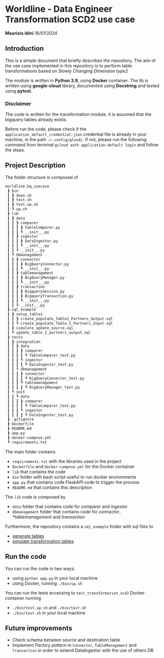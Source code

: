 # Worldline - Data Engineer Transformation SCD2 use case

**Maurizio Idini**
16/01/2024

## Introduction

This is a simple document that briefly describes the repository.
The aim of the use case implemented in this repository is to perform table transformations based on *Slowly Changing Dimension type2*

The module is written in **Python 3.8**, using **Docker** container.
The lib is written using **google-cloud** library, documented using **Docstring** and tested using **pytest**.

### Disclaimer

The code is written for the transformation module, it is assumed that the bigquery tables already exists.

Before run the code, please check if the `application_default_credential.json` credential file is already in your machine, in the path `~/.config/gloud/`.
If not, please run the following command from terminal `gcloud auth application-default login` and follow the steps.

## Project Description

The folder structure is composed of
```markdown
worldline_bq_usecase
 ┣ bin
 ┃ ┣ down.sh
 ┃ ┣ test.sh
 ┃ ┣ test.up.sh
 ┃ ┗ up.sh
 ┣ lib
 ┃ ┣ data
 ┃ ┃ ┣ comparer
 ┃ ┃ ┃ ┣ TableComparer.py
 ┃ ┃ ┃ ┗ __init__.py
 ┃ ┃ ┣ ingestor
 ┃ ┃ ┃ ┣ DataIngestor.py
 ┃ ┃ ┃ ┗ __init__.py
 ┃ ┃ ┗ __init__.py
 ┃ ┗ dbmanagement
 ┃ ┃ ┣ connector
 ┃ ┃ ┃ ┣ BigQueryConnector.py
 ┃ ┃ ┃ ┗ __init__.py
 ┃ ┃ ┣ tablemanagement
 ┃ ┃ ┃ ┣ BigQueryManager.py
 ┃ ┃ ┃ ┗ __init__.py
 ┃ ┃ ┣ transaction
 ┃ ┃ ┃ ┣ BigquerySession.py
 ┃ ┃ ┃ ┣ BigqueryTransaction.py
 ┃ ┃ ┃ ┗ __init__.py
 ┃ ┃ ┗ __init__.py
 ┣ sql_example
 ┃ ┣ setup_tables
 ┃ ┃ ┣ create_populate_Table2_Partners_Output.sql
 ┃ ┃ ┗ create_populate_Table_1_Partners_Input.sql
 ┃ ┣ simulate_update_source.sql
 ┃ ┗ update_table_2_partners_output.sql
 ┣ tests
 ┃ ┣ integration
 ┃ ┃ ┣ data
 ┃ ┃ ┃ ┣ comparer
 ┃ ┃ ┃ ┃ ┗ TableComparer_test.py
 ┃ ┃ ┃ ┗ ingestor
 ┃ ┃ ┃ ┃ ┗ DataIngestor_test.py
 ┃ ┃ ┗ dbmanagement
 ┃ ┃ ┃ ┣ connector
 ┃ ┃ ┃ ┃ ┗ BigQueryConnector_test.py
 ┃ ┃ ┃ ┗ tablemanagement
 ┃ ┃ ┃ ┃ ┗ BigQueryManager_test.py
 ┃ ┗ unit
 ┃ ┃ ┗ data
 ┃ ┃ ┃ ┣ comparer
 ┃ ┃ ┃ ┃ ┗ TableComparer_test.py
 ┃ ┃ ┃ ┗ ingestor
 ┃ ┃ ┃ ┃ ┗ DataIngestor_test.py
 ┣ .gitignore
 ┣ Dockerfile
 ┣ README.md
 ┣ app.py
 ┣ docker-compose.yml
 ┗ requirements.txt
```

The main folder contains

 - `requirements.txt` with the libraries used in the project
 - `Dockerfile` and `docker-compose.yml` for the Docker container
 - `lib` that contains the code
 - `bin` folder with bash script useful to run docker environments
 - `app.py` that contains code FlaskAPI code to trigger the process
 - `README.md` that contains this description

The `lib` code is composed by

 - `data` folder that contains code for *comparer* and *ingestor*
 - `dbmanagement` folder that contains code for *connector*, **tablemanagement* and *transaction*

Furthermore, the repository contains a `sql_example` folder with sql files to
 - [generate tables](./sql_example/setup_tables)
 - [simulate transformation tables](./sql_example/update_table_2_partners_output.sql2)

## Run the code

You can run the code in two ways:
 -  using `python app.py` in your local machine
 -  using Docker, running `./bin/up.sh`

 You can run the tests accessing to `test_transformation_scd2` Docker container running
 - `./bin/test.up.sh` and `./bin/test.sh`
 - `./bin/test.sh` in your local machine

## Future improvements
 -  Check schema between source and destination table
 -  Implement *Factory pattern* in `Connector`, `TableManagement` and `Transaction` in order to extend DataIngestor with the use of others DB